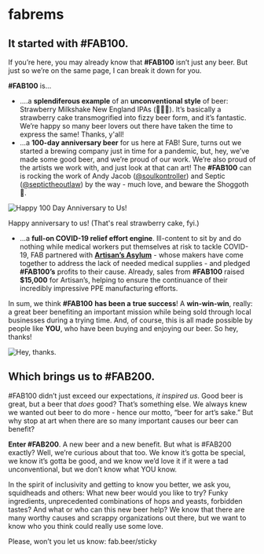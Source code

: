 # fabrems

## **It started with #FAB100.**

If you’re here, you may already know that **#FAB100** isn’t just any beer. But just so we’re on the same page, I can break it down for you.

**#FAB100** is...

- ….a **splendiferous example** of an **unconventional style** of beer: Strawberry Milkshake New England IPAs (🍓🎂🍺). It’s basically a strawberry cake transmogrified into fizzy beer form, and it’s fantastic. We’re happy so many beer lovers out there have taken the time to express the same! Thanks, y'all!
- ...a **100-day anniversary beer** for us here at FAB! Sure, turns out we started a brewing company just in time for a pandemic, but, hey, we’ve made some good beer, and we’re proud of our work. We’re also proud of the artists we work with, and just look at that can art! The **#FAB100** can is rocking the work of Andy Jacob ([@soulkontroller](https://www.instagram.com/soulkontroller/)) and Septic ([@septictheoutlaw](https://www.instagram.com/septictheoutlaw/)) by the way - much love, and beware the Shoggoth 👾.

![Happy 100 Day Anniversary to Us!](https://github.com/fab-rems/fab-rems.github.io/_assets/upfront/fab100_bday.JPG?raw=true)

Happy anniversary to us! (That's real strawberry cake, fyi.)

- ...a **full-on COVID-19 relief effort engine**. Ill-content to sit by and do nothing while medical workers put themselves at risk to tackle COVID-19, FAB partnered with **[Artisan’s Asylum](https://artisansasylum.com/)** - whose makers have come together to address the lack of needed medical supplies - and pledged **#FAB100’s** profits to their cause. Already, sales from **#FAB100** raised **$15,000** for Artisan’s, helping to ensure the continuance of their incredibly impressive PPE manufacturing efforts.

In sum, we think **#FAB100** **has been a** **true success**! A **win-win-win**, really: a great beer benefiting an important mission while being sold through local businesses during a trying time. And, of course, this is all made possible by people like **YOU**, who have been buying and enjoying our beer. So hey, thanks!

![Hey, thanks.](https://github.com/fab-rems/fab-rems.github.io/_assets/upfront/samthanks.gif?raw=true)

## **Which brings us to #FAB200.**

#FAB100 didn’t just exceed our expectations, *it inspired us*. Good beer is great, but a beer that *does* good? That’s something else. We always knew we wanted out beer to do more - hence our motto, “beer for art’s sake.” But why stop at art when there are so many important causes our beer can benefit?

**Enter #FAB200**. A new beer and a new benefit. But what is #FAB200 exactly? Well, we’re curious about that too. We know it’s gotta be special, we know it’s gotta be good, and we know we’d love it if it were a tad unconventional, but we don’t know what YOU know.

In the spirit of inclusivity and getting to know you better, we ask you, squidheads and others: What new beer would you like to try? Funky ingredients, unprecedented combinations of hops and yeasts, forbidden tastes? And what or who can this new beer help? We know that there are many worthy causes and scrappy organizations out there, but we want to know who you think could really use some love.

Please, won’t you let us know: fab.beer/sticky